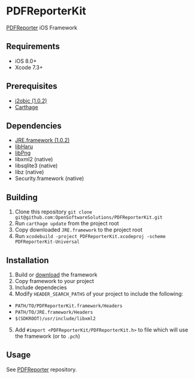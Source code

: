 # PDFReporterKit
[PDFReporter](http://www.pdfreporting.com) iOS Framework

## Requirements

- iOS 8.0+ 
- Xcode 7.3+

## Prerequisites

- [j2objc (1.0.2)](https://github.com/google/j2objc)
- [Carthage](https://github.com/Carthage/Carthage)

## Dependencies

- [JRE.framework (1.0.2)](https://github.com/google/j2objc/releases/download/1.0.2/j2objc-1.0.2.zip)
- [libHaru](https://github.com/OpenSoftwareSolutions/libHaru)
- [libPng](https://github.com/OpenSoftwareSolutions/libPng)
- libxml2 (native)
- libsqlite3 (native)
- libz (native)
- Security.framework (native)

## Building

1. Clone this repository `git clone git@github.com:OpenSoftwareSolutions/PDFReporterKit.git`
1. Run `carthage update` from the project root
2. Copy downloaded `JRE.framework` to the project root
3. Run `xcodebuild -project PDFReporterKit.xcodeproj -scheme PDFReporterKit-Universal`

## Installation

1. Build or [download](https://github.com/OpenSoftwareSolutions/PDFReporterKit/releases/download/v1.0.0/PDFReporterKit-1.0.0.zip) the framework
2. Copy framework to your project
3. Include dependecies
4. Modify `HEADER_SEARCH_PATHS` of your project to include the following:
  - `PATH/TO/PDFReporterKit.framework/Headers`
  - `PATH/TO/JRE.framework/Headers`
  - `$(SDKROOT)/usr/include/libxml2`
5. Add `#import <PDFReporterKit/PDFReporterKit.h>` to file which will use the framework (or to `.pch`)

## Usage

See [PDFReporter](https://github.com/OpenSoftwareSolutions/PDFReporter) repository.
